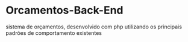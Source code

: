 # Orcamentos-Back-End
sistema de orçamentos, desenvolvido com php utilizando os principais padrões de comportamento existentes
